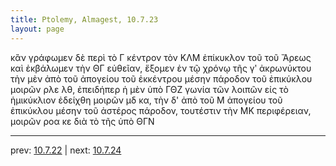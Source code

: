 ```yaml
---
title: Ptolemy, Almagest, 10.7.23
layout: page
---
```


κἂν γράφωμεν δὲ περὶ τὸ Γ κέντρον τὸν ΚΛΜ ἐπίκυκλον τοῦ τοῦ Ἄρεως καὶ ἐκβάλωμεν τὴν ΘΓ εὐθεῖαν, ἕξομεν ἐν τῷ χρόνῳ τῆς γʹ ἀκρωνύκτου τὴν μὲν ἀπὸ τοῦ ἀπογείου τοῦ ἐκκέντρου μέσην πάροδον τοῦ ἐπικύκλου μοιρῶν ρλε λθ, ἐπειδήπερ ἡ μὲν ὑπὸ ΓΘΖ γωνία τῶν λοιπῶν εἰς τὸ ἡμικύκλιον ἐδείχθη μοιρῶν μδ κα, τὴν δ' ἀπὸ τοῦ Μ ἀπογείου τοῦ ἐπικύκλου μέσην τοῦ ἀστέρος πάροδον, τουτέστιν τὴν ΜΚ περιφέρειαν, μοιρῶν ροα κε διὰ τὸ τῆς ὑπὸ ΘΓΝ 

---

prev: [10.7.22](../10.7.22/) | next: [10.7.24](../10.7.24/)

